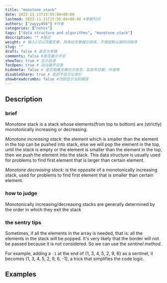 ```yaml
---
title: "monotone stack"
date: 2022-11-11T15:55:04+08:00
lastmod: 2022-11-11T15:55:04+08:00 #更新时间
authors: ["zwyyy456"] #作者
categories: ["notes"]
tags: ["data structure and algorithms", "monotone stack"]
description: "" #描述
weight: # 输入1可以顶置文章，用来给文章展示排序，不填就默认按时间排序
slug: ""
draft: false # 是否为草稿
comments: false #是否展示评论
showToc: true # 显示目录
TocOpen: true # 自动展开目录
hidemeta: false # 是否隐藏文章的元信息，如发布日期、作者等
disableShare: true # 底部不显示分享栏
showbreadcrumbs: false #顶部显示当前路径
---
```

## Description
### brief
Monotone stack is a stack whose elements(from top to bottom) are (strictly) monotonically increasing or decreasing.

*Monotone increasing stack*: the element which is smaller than the element in the top can be pushed into stack, else we will pop the element in the top, until the stack is empty or the element is smaller than the element in the top, then we push the element into the stack. This data structure is usually used for problems to find first element that is larger than certain element.

*Monotone decreasing stack*: is the opposite of a monotonically increasing stack, used for problems to find first element that is smaller than certain element.

### how to judge
Monotonically increasing/decreasing stacks are generally determined by the order in which they exit the stack

### the sentry tips
Sometimes, if all the elements in the array is needed, that is: all the elements in the stack will be popped. It's very likely that the border will not be passed because it is not considered. So we can use the *sentinel method*.

For example, adding a `-1` at the end of {1, 3, 4, 5, 2, 9, 6} as a sentinel, it becomes {1, 3, 4, 5, 2, 9, 6, -1}, a trick that simplifies the code logic.

## Examples

